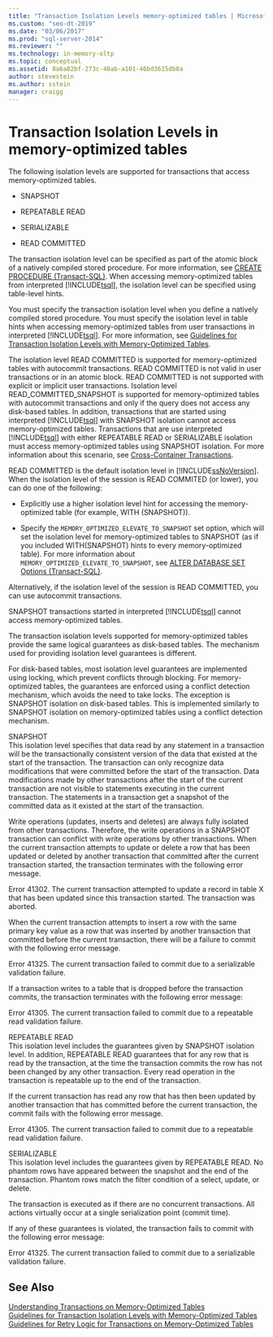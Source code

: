 ```yaml
---
title: "Transaction Isolation Levels memory-optimized tables | Microsoft Docs"
ms.custom: "seo-dt-2019"
ms.date: "03/06/2017"
ms.prod: "sql-server-2014"
ms.reviewer: ""
ms.technology: in-memory-oltp
ms.topic: conceptual
ms.assetid: 8a6a82bf-273c-40ab-a101-46bd3615db8a
author: stevestein
ms.author: sstein
manager: craigg
---
```

# Transaction Isolation Levels in memory-optimized tables

  The following isolation levels are supported for transactions that access memory-optimized tables.  
  
-   SNAPSHOT  
  
-   REPEATABLE READ  
  
-   SERIALIZABLE  
  
-   READ COMMITTED  
  
 The transaction isolation level can be specified as part of the atomic block of a natively compiled stored procedure. For more information, see [CREATE PROCEDURE &#40;Transact-SQL&#41;](/sql/t-sql/statements/create-procedure-transact-sql). When accessing memory-optimized tables from interpreted [!INCLUDE[tsql](../includes/tsql-md.md)], the isolation level can be specified using table-level hints.  
  
 You must specify the transaction isolation level when you define a natively compiled stored procedure. You must specify the isolation level in table hints when accessing memory-optimized tables from user transactions in interpreted [!INCLUDE[tsql](../includes/tsql-md.md)]. For more information, see [Guidelines for Transaction Isolation Levels with Memory-Optimized Tables](../relational-databases/in-memory-oltp/memory-optimized-tables.md).  
  
 The isolation level READ COMMITTED is supported for memory-optimized tables with autocommit transactions. READ COMMITTED is not valid in user transactions or in an atomic block. READ COMMITTED is not supported with explicit or implicit user transactions. Isolation level READ_COMMITTED_SNAPSHOT is supported for memory-optimized tables with autocommit transactions and only if the query does not access any disk-based tables. In addition, transactions that are started using interpreted [!INCLUDE[tsql](../includes/tsql-md.md)] with SNAPSHOT isolation cannot access memory-optimized tables. Transactions that are use interpreted [!INCLUDE[tsql](../includes/tsql-md.md)] with either REPEATABLE READ or SERIALIZABLE isolation must access memory-optimized tables using SNAPSHOT isolation. For more information about this scenario, see [Cross-Container Transactions](cross-container-transactions.md).  
  
 READ COMMITTED is the default isolation level in [!INCLUDE[ssNoVersion](../includes/ssnoversion-md.md)]. When the isolation level of the session is READ COMMITED (or lower), you can do one of the following:  
  
-   Explicitly use a higher isolation level hint for accessing the memory-optimized table (for example, WITH (SNAPSHOT)).  
  
-   Specify the `MEMORY_OPTIMIZED_ELEVATE_TO_SNAPSHOT` set option, which will set the isolation level for memory-optimized tables to SNAPSHOT (as if you included WITH(SNAPSHOT) hints to every memory-optimized table). For more information about `MEMORY_OPTIMIZED_ELEVATE_TO_SNAPSHOT`, see [ALTER DATABASE SET Options &#40;Transact-SQL&#41;](/sql/t-sql/statements/alter-database-transact-sql-set-options).  
  
 Alternatively, if the isolation level of the session is READ COMMITTED, you can use autocommit transactions.  
  
 SNAPSHOT transactions started in interpreted [!INCLUDE[tsql](../includes/tsql-md.md)] cannot access memory-optimized tables.  
  
 The transaction isolation levels supported for memory-optimized tables provide the same logical guarantees as disk-based tables. The mechanism used for providing isolation level guarantees is different.  
  
 For disk-based tables, most isolation level guarantees are implemented using locking, which prevent conflicts through blocking. For memory-optimized tables, the guarantees are enforced using a conflict detection mechanism, which avoids the need to take locks. The exception is SNAPSHOT isolation on disk-based tables. This is implemented similarly to SNAPSHOT isolation on memory-optimized tables using a conflict detection mechanism.  
  
 SNAPSHOT  
 This isolation level specifies that data read by any statement in a transaction will be the transactionally consistent version of the data that existed at the start of the transaction. The transaction can only recognize data modifications that were committed before the start of the transaction. Data modifications made by other transactions after the start of the current transaction are not visible to statements executing in the current transaction. The statements in a transaction get a snapshot of the committed data as it existed at the start of the transaction.  
  
 Write operations (updates, inserts and deletes) are always fully isolated from other transactions. Therefore, the write operations in a SNAPSHOT transaction can conflict with write operations by other transactions. When the current transaction attempts to update or delete a row that has been updated or deleted by another transaction that committed after the current transaction started, the transaction terminates with the following error message.  
  
 Error 41302. The current transaction attempted to update a record in table X that has been updated since this transaction started. The transaction was aborted.  
  
 When the current transaction attempts to insert a row with the same primary key value as a row that was inserted by another transaction that committed before the current transaction, there will be a failure to commit with the following error message.  
  
 Error 41325. The current transaction failed to commit due to a serializable validation failure.  
  
 If a transaction writes to a table that is dropped before the transaction commits, the transaction terminates with the following error message:  
  
 Error 41305. The current transaction failed to commit due to a repeatable read validation failure.  
  
 REPEATABLE READ  
 This isolation level includes the guarantees given by SNAPSHOT isolation level. In addition, REPEATABLE READ guarantees that for any row that is read by the transaction, at the time the transaction commits the row has not been changed by any other transaction. Every read operation in the transaction is repeatable up to the end of the transaction.  
  
 If the current transaction has read any row that has then been updated by another transaction that has committed before the current transaction, the commit fails with the following error message.  
  
 Error 41305. The current transaction failed to commit due to a repeatable read validation failure.  
  
 SERIALIZABLE  
 This isolation level includes the guarantees given by REPEATABLE READ. No phantom rows have appeared between the snapshot and the end of the transaction. Phantom rows match the filter condition of a select, update, or delete.  
  
 The transaction is executed as if there are no concurrent transactions. All actions virtually occur at a single serialization point (commit time).  
  
 If any of these guarantees is violated, the transaction fails to commit with the following error message:  
  
 Error 41325. The current transaction failed to commit due to a serializable validation failure.  
  
## See Also  
 [Understanding Transactions on Memory-Optimized Tables](../../2014/database-engine/understanding-transactions-on-memory-optimized-tables.md)   
 [Guidelines for Transaction Isolation Levels with Memory-Optimized Tables](../relational-databases/in-memory-oltp/memory-optimized-tables.md)   
 [Guidelines for Retry Logic for Transactions on Memory-Optimized Tables](../../2014/database-engine/guidelines-for-retry-logic-for-transactions-on-memory-optimized-tables.md)  
  
  
